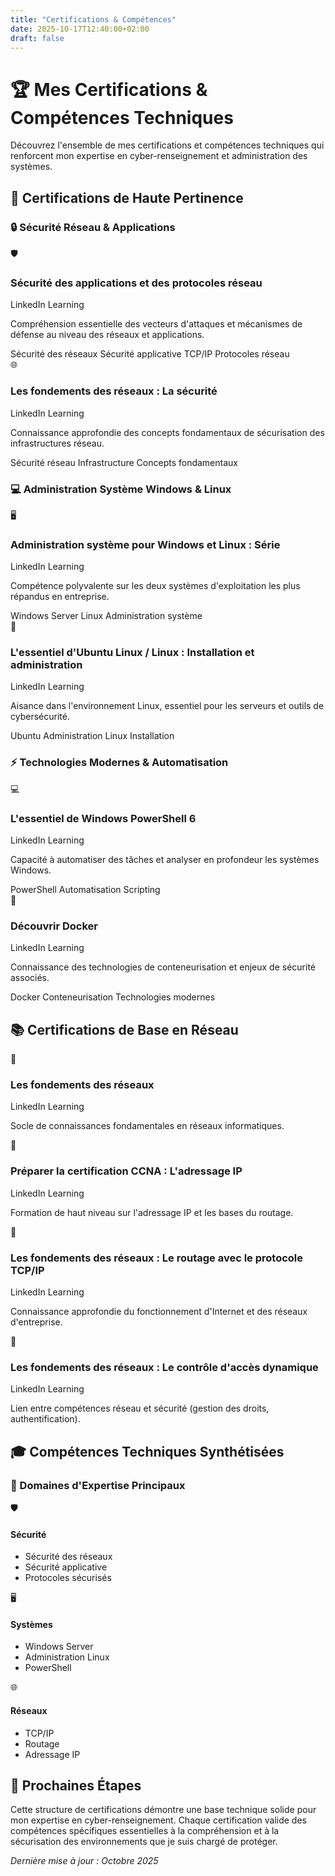 ```yaml
---
title: "Certifications & Compétences"
date: 2025-10-17T12:40:00+02:00
draft: false
---
```


# 🏆 Mes Certifications & Compétences Techniques

Découvrez l'ensemble de mes certifications et compétences techniques qui renforcent mon expertise en cyber-renseignement et administration des systèmes.

## 🎯 Certifications de Haute Pertinence

### 🔒 Sécurité Réseau & Applications

<div class="grid grid-cols-1 md:grid-cols-2 gap-6 mb-8">
  <div class="bg-gradient-to-r from-blue-50 to-indigo-100 dark:from-blue-900/20 dark:to-indigo-900/20 p-6 rounded-2xl border-2 border-blue-200 dark:border-blue-700">
    <div class="flex items-center mb-4">
      <div class="text-3xl mr-4">🛡️</div>
      <div>
        <h3 class="!text-xl !font-bold !mb-1">Sécurité des applications et des protocoles réseau</h3>
        <p class="!text-sm !text-gray-600 dark:!text-gray-400">LinkedIn Learning</p>
      </div>
    </div>
    <p class="!text-sm !mb-4">Compréhension essentielle des vecteurs d'attaques et mécanismes de défense au niveau des réseaux et applications.</p>
    <div class="flex flex-wrap gap-2">
      <span class="px-3 py-1 bg-blue-100 dark:bg-blue-800 text-blue-800 dark:text-blue-200 text-xs rounded-full">Sécurité des réseaux</span>
      <span class="px-3 py-1 bg-blue-100 dark:bg-blue-800 text-blue-800 dark:text-blue-200 text-xs rounded-full">Sécurité applicative</span>
      <span class="px-3 py-1 bg-blue-100 dark:bg-blue-800 text-blue-800 dark:text-blue-200 text-xs rounded-full">TCP/IP</span>
      <span class="px-3 py-1 bg-blue-100 dark:bg-blue-800 text-blue-800 dark:text-blue-200 text-xs rounded-full">Protocoles réseau</span>
    </div>
  </div>

  <div class="bg-gradient-to-r from-green-50 to-emerald-100 dark:from-green-900/20 dark:to-emerald-900/20 p-6 rounded-2xl border-2 border-green-200 dark:border-green-700">
    <div class="flex items-center mb-4">
      <div class="text-3xl mr-4">🌐</div>
      <div>
        <h3 class="!text-xl !font-bold !mb-1">Les fondements des réseaux : La sécurité</h3>
        <p class="!text-sm !text-gray-600 dark:!text-gray-400">LinkedIn Learning</p>
      </div>
    </div>
    <p class="!text-sm !mb-4">Connaissance approfondie des concepts fondamentaux de sécurisation des infrastructures réseau.</p>
    <div class="flex flex-wrap gap-2">
      <span class="px-3 py-1 bg-green-100 dark:bg-green-800 text-green-800 dark:text-green-200 text-xs rounded-full">Sécurité réseau</span>
      <span class="px-3 py-1 bg-green-100 dark:bg-green-800 text-green-800 dark:text-green-200 text-xs rounded-full">Infrastructure</span>
      <span class="px-3 py-1 bg-green-100 dark:bg-green-800 text-green-800 dark:text-green-200 text-xs rounded-full">Concepts fondamentaux</span>
    </div>
  </div>
</div>

### 💻 Administration Système Windows & Linux

<div class="grid grid-cols-1 md:grid-cols-2 gap-6 mb-8">
  <div class="bg-gradient-to-r from-purple-50 to-violet-100 dark:from-purple-900/20 dark:to-violet-900/20 p-6 rounded-2xl border-2 border-purple-200 dark:border-purple-700">
    <div class="flex items-center mb-4">
      <div class="text-3xl mr-4">🖥️</div>
      <div>
        <h3 class="!text-xl !font-bold !mb-1">Administration système pour Windows et Linux : Série</h3>
        <p class="!text-sm !text-gray-600 dark:!text-gray-400">LinkedIn Learning</p>
      </div>
    </div>
    <p class="!text-sm !mb-4">Compétence polyvalente sur les deux systèmes d'exploitation les plus répandus en entreprise.</p>
    <div class="flex flex-wrap gap-2">
      <span class="px-3 py-1 bg-purple-100 dark:bg-purple-800 text-purple-800 dark:text-purple-200 text-xs rounded-full">Windows Server</span>
      <span class="px-3 py-1 bg-purple-100 dark:bg-purple-800 text-purple-800 dark:text-purple-200 text-xs rounded-full">Linux</span>
      <span class="px-3 py-1 bg-purple-100 dark:bg-purple-800 text-purple-800 dark:text-purple-200 text-xs rounded-full">Administration système</span>
    </div>
  </div>

  <div class="bg-gradient-to-r from-orange-50 to-amber-100 dark:from-orange-900/20 dark:to-amber-900/20 p-6 rounded-2xl border-2 border-orange-200 dark:border-orange-700">
    <div class="flex items-center mb-4">
      <div class="text-3xl mr-4">🐧</div>
      <div>
        <h3 class="!text-xl !font-bold !mb-1">L'essentiel d'Ubuntu Linux / Linux : Installation et administration</h3>
        <p class="!text-sm !text-gray-600 dark:!text-gray-400">LinkedIn Learning</p>
      </div>
    </div>
    <p class="!text-sm !mb-4">Aisance dans l'environnement Linux, essentiel pour les serveurs et outils de cybersécurité.</p>
    <div class="flex flex-wrap gap-2">
      <span class="px-3 py-1 bg-orange-100 dark:bg-orange-800 text-orange-800 dark:text-orange-200 text-xs rounded-full">Ubuntu</span>
      <span class="px-3 py-1 bg-orange-100 dark:bg-orange-800 text-orange-800 dark:text-orange-200 text-xs rounded-full">Administration Linux</span>
      <span class="px-3 py-1 bg-orange-100 dark:bg-orange-800 text-orange-800 dark:text-orange-200 text-xs rounded-full">Installation</span>
    </div>
  </div>
</div>

### ⚡ Technologies Modernes & Automatisation

<div class="grid grid-cols-1 md:grid-cols-2 gap-6 mb-8">
  <div class="bg-gradient-to-r from-cyan-50 to-blue-100 dark:from-cyan-900/20 dark:to-blue-900/20 p-6 rounded-2xl border-2 border-cyan-200 dark:border-cyan-700">
    <div class="flex items-center mb-4">
      <div class="text-3xl mr-4">💻</div>
      <div>
        <h3 class="!text-xl !font-bold !mb-1">L'essentiel de Windows PowerShell 6</h3>
        <p class="!text-sm !text-gray-600 dark:!text-gray-400">LinkedIn Learning</p>
      </div>
    </div>
    <p class="!text-sm !mb-4">Capacité à automatiser des tâches et analyser en profondeur les systèmes Windows.</p>
    <div class="flex flex-wrap gap-2">
      <span class="px-3 py-1 bg-cyan-100 dark:bg-cyan-800 text-cyan-800 dark:text-cyan-200 text-xs rounded-full">PowerShell</span>
      <span class="px-3 py-1 bg-cyan-100 dark:bg-cyan-800 text-cyan-800 dark:text-cyan-200 text-xs rounded-full">Automatisation</span>
      <span class="px-3 py-1 bg-cyan-100 dark:bg-cyan-800 text-cyan-800 dark:text-cyan-200 text-xs rounded-full">Scripting</span>
    </div>
  </div>

  <div class="bg-gradient-to-r from-indigo-50 to-purple-100 dark:from-indigo-900/20 dark:to-purple-900/20 p-6 rounded-2xl border-2 border-indigo-200 dark:border-indigo-700">
    <div class="flex items-center mb-4">
      <div class="text-3xl mr-4">🐳</div>
      <div>
        <h3 class="!text-xl !font-bold !mb-1">Découvrir Docker</h3>
        <p class="!text-sm !text-gray-600 dark:!text-gray-400">LinkedIn Learning</p>
      </div>
    </div>
    <p class="!text-sm !mb-4">Connaissance des technologies de conteneurisation et enjeux de sécurité associés.</p>
    <div class="flex flex-wrap gap-2">
      <span class="px-3 py-1 bg-indigo-100 dark:bg-indigo-800 text-indigo-800 dark:text-indigo-200 text-xs rounded-full">Docker</span>
      <span class="px-3 py-1 bg-indigo-100 dark:bg-indigo-800 text-indigo-800 dark:text-indigo-200 text-xs rounded-full">Conteneurisation</span>
      <span class="px-3 py-1 bg-indigo-100 dark:bg-indigo-800 text-indigo-800 dark:text-indigo-200 text-xs rounded-full">Technologies modernes</span>
    </div>
  </div>
</div>

## 📚 Certifications de Base en Réseau

<div class="grid grid-cols-1 md:grid-cols-2 gap-6 mb-8">
  <div class="bg-gradient-to-r from-gray-50 to-slate-100 dark:from-gray-900/20 dark:to-slate-900/20 p-6 rounded-2xl border-2 border-gray-200 dark:border-gray-700">
    <div class="flex items-center mb-4">
      <div class="text-2xl mr-4">🔗</div>
      <div>
        <h3 class="!text-lg !font-bold !mb-1">Les fondements des réseaux</h3>
        <p class="!text-sm !text-gray-600 dark:!text-gray-400">LinkedIn Learning</p>
      </div>
    </div>
    <p class="!text-sm !mb-4">Socle de connaissances fondamentales en réseaux informatiques.</p>
  </div>

  <div class="bg-gradient-to-r from-gray-50 to-slate-100 dark:from-gray-900/20 dark:to-slate-900/20 p-6 rounded-2xl border-2 border-gray-200 dark:border-gray-700">
    <div class="flex items-center mb-4">
      <div class="text-2xl mr-4">🎯</div>
      <div>
        <h3 class="!text-lg !font-bold !mb-1">Préparer la certification CCNA : L'adressage IP</h3>
        <p class="!text-sm !text-gray-600 dark:!text-gray-400">LinkedIn Learning</p>
      </div>
    </div>
    <p class="!text-sm !mb-4">Formation de haut niveau sur l'adressage IP et les bases du routage.</p>
  </div>

  <div class="bg-gradient-to-r from-gray-50 to-slate-100 dark:from-gray-900/20 dark:to-slate-900/20 p-6 rounded-2xl border-2 border-gray-200 dark:border-gray-700">
    <div class="flex items-center mb-4">
      <div class="text-2xl mr-4">🔄</div>
      <div>
        <h3 class="!text-lg !font-bold !mb-1">Les fondements des réseaux : Le routage avec le protocole TCP/IP</h3>
        <p class="!text-sm !text-gray-600 dark:!text-gray-400">LinkedIn Learning</p>
      </div>
    </div>
    <p class="!text-sm !mb-4">Connaissance approfondie du fonctionnement d'Internet et des réseaux d'entreprise.</p>
  </div>

  <div class="bg-gradient-to-r from-gray-50 to-slate-100 dark:from-gray-900/20 dark:to-slate-900/20 p-6 rounded-2xl border-2 border-gray-200 dark:border-gray-700">
    <div class="flex items-center mb-4">
      <div class="text-2xl mr-4">🔐</div>
      <div>
        <h3 class="!text-lg !font-bold !mb-1">Les fondements des réseaux : Le contrôle d'accès dynamique</h3>
        <p class="!text-sm !text-gray-600 dark:!text-gray-400">LinkedIn Learning</p>
      </div>
    </div>
    <p class="!text-sm !mb-4">Lien entre compétences réseau et sécurité (gestion des droits, authentification).</p>
  </div>
</div>

## 🎓 Compétences Techniques Synthétisées

### 🔧 Domaines d'Expertise Principaux

<div class="grid grid-cols-1 md:grid-cols-3 gap-4 mb-8">
  <div class="text-center p-4 bg-blue-50 dark:bg-blue-900/20 rounded-xl">
    <div class="text-3xl mb-2">🛡️</div>
    <h4 class="!font-bold !mb-2">Sécurité</h4>
    <ul class="!text-sm !space-y-1">
      <li>Sécurité des réseaux</li>
      <li>Sécurité applicative</li>
      <li>Protocoles sécurisés</li>
    </ul>
  </div>

  <div class="text-center p-4 bg-green-50 dark:bg-green-900/20 rounded-xl">
    <div class="text-3xl mb-2">🖥️</div>
    <h4 class="!font-bold !mb-2">Systèmes</h4>
    <ul class="!text-sm !space-y-1">
      <li>Windows Server</li>
      <li>Administration Linux</li>
      <li>PowerShell</li>
    </ul>
  </div>

  <div class="text-center p-4 bg-purple-50 dark:bg-purple-900/20 rounded-xl">
    <div class="text-3xl mb-2">🌐</div>
    <h4 class="!font-bold !mb-2">Réseaux</h4>
    <ul class="!text-sm !space-y-1">
      <li>TCP/IP</li>
      <li>Routage</li>
      <li>Adressage IP</li>
    </ul>
  </div>
</div>

## 🚀 Prochaines Étapes

Cette structure de certifications démontre une base technique solide pour mon expertise en cyber-renseignement. Chaque certification valide des compétences spécifiques essentielles à la compréhension et à la sécurisation des environnements que je suis chargé de protéger.

*Dernière mise à jour : Octobre 2025*
